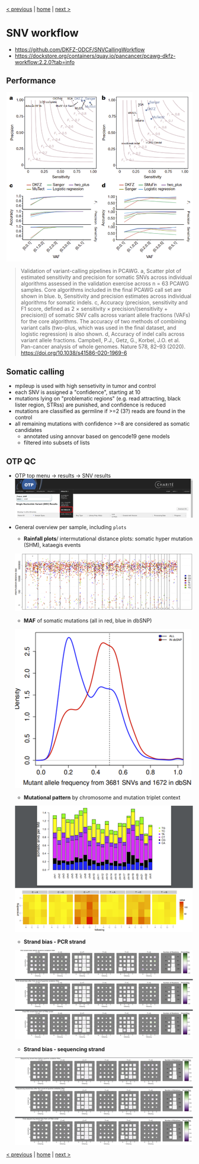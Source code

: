 [< previous](alignment.md)  |  [home](README.md)  |  [next >](indel.md) 

# SNV workflow
- https://github.com/DKFZ-ODCF/SNVCallingWorkflow
- https://dockstore.org/containers/quay.io/pancancer/pcawg-dkfz-workflow:2.2.0?tab=info

## Performance
![](snv-pcawg.png)
> Validation of variant-calling pipelines in PCAWG. a, Scatter plot of estimated sensitivity and precision for somatic SNVs across individual algorithms assessed in the validation exercise across n = 63 PCAWG samples. Core algorithms included in the final PCAWG call set are shown in blue.  b, Sensitivity and precision estimates across individual algorithms for somatic indels. c, Accuracy (precision, sensitivity and F1 score, defined as 2 × sensitivity × precision/(sensitivity + precision)) of somatic SNV calls across variant allele fractions (VAFs) for the core algorithms. The accuracy of two methods of combining variant calls (two-plus, which was used in the final dataset, and logistic regression) is also shown. d, Accuracy of indel calls across variant allele fractions.
Campbell, P.J., Getz, G., Korbel, J.O. et al. Pan-cancer analysis of whole genomes. Nature 578, 82–93 (2020). https://doi.org/10.1038/s41586-020-1969-6

## Somatic calling
- mpileup is used with high sensetivity in tumor and control
- each SNV is assigned a "confidence", starting at 10
- mutations lying on "problematic regions" (e.g. read attracting, black lister region, STRss) are punished, and confidence is reduced
- mutations are classified as germline if >=2 (3?) reads are found in the control
- all remaining mutations with confidence >=8 are considered as somatic candidates
    - annotated using annovar based on gencode19 gene models
    - filtered into subsets of lists

## OTP QC
- OTP top menu -> results -> SNV results
![](snv-results.png)
- General overview per sample, including `plots`
     - **Rainfall plots**/ intermutational distance plots: somatic hyper mutation (SHM), kataegis events
     
     ![](snv-rainfall.png)
     - **MAF** of somatic mutations (all in red, blue in dbSNP)
     
     ![](snv-maf.png)
     - **Mutational pattern** by chromosome and mutation triplet context
     
     ![](snv-pattern.png)
     - **Strand bias - PCR strand**
     
     ![](snv-pcr-stran-bias.png)    
     - **Strand bias - sequencing strand**
     
     ![](snv-seq-stran-bias.png)  


[< previous](alignment.md)  |  [home](README.md)  |  [next >](indel.md) 
